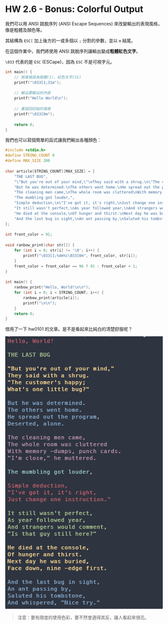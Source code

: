 # HW 2.6 - Bonus: Colorful Output

我們可以用 ANSI 跳脫序列 (ANSI Escape Sequences) 來改變輸出的表現風格，像是粗體及顏色等。

其結構為 `ESC[` 加上後方的一或多個以 `;` 分割的參數，並以 `m` 結尾。

在這個作業中，我們將使用 ANSI 跳脫序列讓輸出變成**粗體紅色文字**。

`\033` 代表的是 `ESC` (ESCape)，因為 `ESC` 不是可視字元。

```c
int main() {
    // 將風格設為租體(1)、紅色文字(31)
    printf("\033[1;31m");

    // 輸出要輸出的內容
    printf("Hello World\n");

    // 重設回初始的風格
    printf("\033[0m");

    return 0;
}
```

我們也可以寫個簡單的函式讓我們輸出各種顏色：

```c
#include <stdio.h>
#define STRING_COUNT 9
#define MAX_SIZE 200

char article[STRING_COUNT][MAX_SIZE] = {
    "THE LAST BUG",
    "\"But you're out of your mind,\"\nThey said with a shrug.\n\"The customer's happy;\nWhat's one little bug?\"",
    "But he was determined.\nThe others went home.\nHe spread out the program,\nDeserted, alone.",
    "The cleaning men came,\nThe whole room was cluttered\nWith memory -dumps, punch cards.\n\"I'm close,\" he muttered.",
    "The mumbling got louder,",
    "Simple deduction,\n\"I've got it, it's right,\nJust change one instruction.\"",
    "It still wasn't perfect,\nAs year followed year,\nAnd strangers would comment,\n\"Is that guy still here?\"",
    "He died at the console,\nOf hunger and thirst.\nNext day he was buried,\nFace down, nine -edge first.",
    "And the last bug in sight,\nAn ant passing by,\nSaluted his tombstone,\nAnd whispered, \"Nice try.\""
};

int front_color = 91;

void ranbow_print(char str[]) {
    for (int i = 0; str[i] != '\0'; i++) {
        printf("\033[1;%dm%c\033[0m", front_color, str[i]);
    }
    front_color = front_color == 96 ? 91 : front_color + 1;
}

int main() {
    ranbow_print("Hello, World!\n\n");
    for (int i = 0; i < STRING_COUNT; i++) {
        ranbow_print(article[i]);
        printf("\n\n");
    }
    return 0;
}
```

借用了一下 hw0101 的文章。是不是看起來比純白的清楚舒服呢？

![Ranbow Article](./images/01.png)

> 注意：要有限度的使用色彩，要不然會適得其反，讓人看起來很花。
